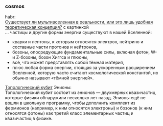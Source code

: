 ### cosmos
habr:  
[Существует ли мультивселенная в реальности, или это лишь удобная теоретическая концепция?](https://habr.com/ru/companies/ruvds/articles/890580/) с картинкой  
... частицы и другие формы энергии существуют в нашей Вселенной:
- кварки и лептоны, к которым относятся электрон, нейтрино и составные части протонов и нейтронов,
- бозоны, опосредующие фундаментальные силы, включая фотон, W- и Z-бозоны, бозон Хиггса и глюоны,
- всё, что может представлять собой тёмная материя,
- плюс любая форма энергии, стоящая за ускоренным расширением Вселенной, которую часто считают космологической константой, но обычно называют «тёмной энергией».

[Топологический кубит](https://habr.com/ru/companies/ruvds/articles/896798/) Энионы:  
Топологический кубит состоит из энионов — двухмерных квазичастиц, которые физики обнаружили несколько лет назад. Энионы ещё не вошли в школьную программу, чтобы дополнить комплект из фермионов (например, к ним относятся электроны) и бозонов (к ним относятся фотоны) как третий класс элементарных частиц и квазичастиц в физике.
